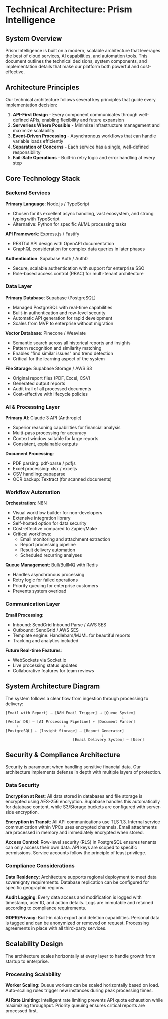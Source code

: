 # Technical Architecture: Prism Intelligence

## System Overview

Prism Intelligence is built on a modern, scalable architecture that leverages the best of cloud services, AI capabilities, and automation tools. This document outlines the technical decisions, system components, and implementation details that make our platform both powerful and cost-effective.

## Architecture Principles

Our technical architecture follows several key principles that guide every implementation decision:

1. **API-First Design** - Every component communicates through well-defined APIs, enabling flexibility and future expansion
2. **Serverless Where Possible** - Minimize infrastructure management and maximize scalability
3. **Event-Driven Processing** - Asynchronous workflows that can handle variable loads efficiently
4. **Separation of Concerns** - Each service has a single, well-defined responsibility
5. **Fail-Safe Operations** - Built-in retry logic and error handling at every step

## Core Technology Stack

### Backend Services

**Primary Language**: Node.js / TypeScript
- Chosen for its excellent async handling, vast ecosystem, and strong typing with TypeScript
- Alternative: Python for specific AI/ML processing tasks

**API Framework**: Express.js / Fastify
- RESTful API design with OpenAPI documentation
- GraphQL consideration for complex data queries in later phases

**Authentication**: Supabase Auth / Auth0
- Secure, scalable authentication with support for enterprise SSO
- Role-based access control (RBAC) for multi-tenant architecture
### Data Layer

**Primary Database**: Supabase (PostgreSQL)
- Managed PostgreSQL with real-time capabilities
- Built-in authentication and row-level security
- Automatic API generation for rapid development
- Scales from MVP to enterprise without migration

**Vector Database**: Pinecone / Weaviate
- Semantic search across all historical reports and insights
- Pattern recognition and similarity matching
- Enables "find similar issues" and trend detection
- Critical for the learning aspect of the system

**File Storage**: Supabase Storage / AWS S3
- Original report files (PDF, Excel, CSV)
- Generated output reports
- Audit trail of all processed documents
- Cost-effective with lifecycle policies

### AI & Processing Layer

**Primary AI**: Claude 3 API (Anthropic)
- Superior reasoning capabilities for financial analysis
- Multi-pass processing for accuracy
- Context window suitable for large reports
- Consistent, explainable outputs

**Document Processing**: 
- PDF parsing: pdf-parse / pdfjs
- Excel processing: xlsx / exceljs
- CSV handling: papaparse
- OCR backup: Textract (for scanned documents)
### Workflow Automation

**Orchestration**: N8N
- Visual workflow builder for non-developers
- Extensive integration library
- Self-hosted option for data security
- Cost-effective compared to Zapier/Make
- Critical workflows:
  - Email monitoring and attachment extraction
  - Report processing pipeline
  - Result delivery automation
  - Scheduled recurring analyses

**Queue Management**: Bull/BullMQ with Redis
- Handles asynchronous processing
- Retry logic for failed operations
- Priority queuing for enterprise customers
- Prevents system overload

### Communication Layer

**Email Processing**:
- Inbound: SendGrid Inbound Parse / AWS SES
- Outbound: SendGrid / AWS SES
- Template engine: Handlebars/MJML for beautiful reports
- Tracking and analytics included

**Future Real-time Features**:
- WebSockets via Socket.io
- Live processing status updates
- Collaborative features for team reviews

## System Architecture Diagram

The system follows a clear flow from ingestion through processing to delivery:

```
[Email with Report] → [N8N Email Trigger] → [Queue System]
                                                    ↓
[Vector DB] ← [AI Processing Pipeline] ← [Document Parser]
     ↓                    ↓
[PostgreSQL] ← [Insight Storage] → [Report Generator]
                                           ↓
                              [Email Delivery System] → [User]
```
## Security & Compliance Architecture

Security is paramount when handling sensitive financial data. Our architecture implements defense in depth with multiple layers of protection.

### Data Security

**Encryption at Rest**: All data stored in databases and file storage is encrypted using AES-256 encryption. Supabase handles this automatically for database content, while S3/Storage buckets are configured with server-side encryption.

**Encryption in Transit**: All API communications use TLS 1.3. Internal service communication within VPCs uses encrypted channels. Email attachments are processed in memory and immediately encrypted when stored.

**Access Control**: Row-level security (RLS) in PostgreSQL ensures tenants can only access their own data. API keys are scoped to specific permissions. Service accounts follow the principle of least privilege.

### Compliance Considerations

**Data Residency**: Architecture supports regional deployment to meet data sovereignty requirements. Database replication can be configured for specific geographic regions.

**Audit Logging**: Every data access and modification is logged with timestamp, user ID, and action details. Logs are immutable and retained according to compliance requirements.

**GDPR/Privacy**: Built-in data export and deletion capabilities. Personal data is tagged and can be anonymized or removed on request. Processing agreements in place with all third-party services.

## Scalability Design

The architecture scales horizontally at every layer to handle growth from startup to enterprise.

### Processing Scalability

**Worker Scaling**: Queue workers can be scaled horizontally based on load. Auto-scaling rules trigger new instances during peak processing times.

**AI Rate Limiting**: Intelligent rate limiting prevents API quota exhaustion while maximizing throughput. Priority queuing ensures critical reports are processed first.